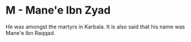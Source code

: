 M - Mane'e Ibn Zyad
===================

He was amongst the martyrs in Karbala. It is also said that his name was
Mane'e Ibn Raqqad.


